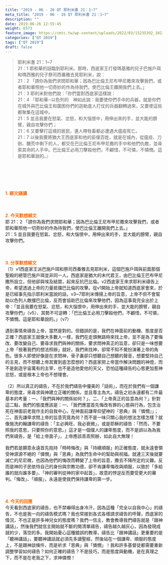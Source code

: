 ```yaml
---
title: "2019 - 06 - 26 QT 耶利米書 21：1~7"
meta_title: "2019 - 06 - 26 QT 耶利米書 21：1~7"
description: ""
date: 2019-06-26 12:55:45
weight: 6573
feature_image: https://cmtc.tw/wp-content/uploads/2022/03/15235392_10211799862337740_180693556567566654_o-1.webp
categories: ["QT 2019"]
tags: ["QT 2019"]
draft: false
---
```


<blockquote>耶利米書 21：1~7<br />
21：1 耶和華的話臨到耶利米。那時，西底家王打發瑪基雅的兒子巴施戶珥和瑪西雅的兒子祭司西番雅去見耶利米，說：<br />
21：2 「請你為我們求問耶和華；因為巴比倫王尼布甲尼撒來攻擊我們，或者耶和華照他一切奇妙的作為待我們，使巴比倫王離開我們上去。」<br />
21：3 耶利米對他們說：「你們當對西底家這樣說：<br />
21：4 『耶和華─以色列的　神如此說：我要使你們手中的兵器，就是你們在城外與巴比倫王和圍困你們的迦勒底人打仗的兵器翻轉過來，又要使這些都聚集在這城中。<br />
21：5 並且我要在怒氣、忿怒，和大惱恨中，用伸出來的手，並大能的膀臂，親自攻擊你們；<br />
21：6 又要擊打這城的居民，連人帶牲畜都必遭遇大瘟疫死亡。<br />
21：7 以後我要將猶大王西底家和他的臣僕百姓，就是在城內，從瘟疫、刀劍、饑荒中剩下的人，都交在巴比倫王尼布甲尼撒的手中和他們仇敵，並尋索其命的人手中。巴比倫王必用刀擊殺他們，不顧惜，不可憐，不憐憫。這是耶和華說的。』</blockquote><br />
&nbsp;<br />
<br />
&nbsp;<br />
<br />
<span style="color: #ff6600;"><strong>1. </strong><strong>經文誦讀</strong></span><br />
<br />
<span style="color: #ff6600;"><strong> </strong></span><br />
<br />
<span style="color: #ff6600;"><strong>2. 今天默想</strong><strong>經文<br />
</strong></span>耶 21：2 「請你為我們求問耶和華；因為巴比倫王尼布甲尼撒來攻擊我們，或者耶和華照他一切奇妙的作為待我們，使巴比倫王離開我們上去。」<br />
21：5 並且我要在怒氣、忿怒，和大惱恨中，用伸出來的手，並大能的膀臂，親自攻擊你們。<br />
<br />
&nbsp;<br />
<br />
<span style="color: #ff6600;"><strong>3. 分享默想經文<br />
</strong></span>（1）v1西底家王派巴施戶珥和祭司西番雅去見耶利米，這個巴施戶珥與前面那個聖殿的總管巴施戶珥並非同一人。西底家是猶大的末代君王，由巴比倫王巴布甲尼撒所設立，但他卻與埃及結盟，起來反抗巴比倫。v2西底家王來求耶利米禱告上帝，希望透過上帝的力量抵擋巴比倫的攻擊。從v1開始上帝就知道西底家會來，於是已經事先指示耶利米當說的話，v3~7耶利米傳揚上帝的旨意，上帝不但不會幫助以色列人敵擋巴比倫，反而會協助巴比倫來攻擊他們，因為這事竟完全出於上帝：「並且我要在怒氣、忿怒，和大惱恨中，用伸出來的手，並大能的膀臂，親自攻擊你們」（v5）、其勢不可逆轉：「巴比倫王必用刀擊殺他們，不顧惜，不可憐，不憐憫。這是耶和華說的。」（v7）<br />
<br />
遇到事情來禱告上帝，當然是對的。但錯誤的是，我們在神面前的動機、態度是否正確？西底家王就像大多數人一樣，我們在走頭無路時來找上帝，並不是為了要悔改、要改變自己、要尋求我們與神的關係，要求問神真正的旨意，卻只是一味想要上帝「按著我們的想法照辦」就好。我們來找神，卻常不知不覺扮演著上帝的角色。很多人即使好像是在求問神，骨子裏卻只想聽自己想聽的聲音，想要堅持自己的主見，而不想聽上帝其實到底怎麼想的？西底家把上帝當作解決問題的神燈，而不是創造宇宙萬有的主宰，也不是造他愛他的天父，恐怕這種禱告的心態更加惹神忿怒，或是根本上帝也不想理會。<br />
<br />
（2）所以真正的禱告，不在於我們禱告中優美的「話術」，而在於我們有一個謙卑的態度，來尋求與神建立正確的關係，並且尊主為大。禱告之初永遠都有二件最基本的考量：一、「我們與神的關係如何？」、二、「上帝真正的旨意為何？」針對這二點，我們的態度應該是：一、「我們應當首先悔改有罪的心態與行為，包含治死在神面前老我作主的自我中心，在神面前謙卑仰望神的『恩典』與『憐憫』」；二、首先謙卑求問上帝的旨意究竟為何？而不是一味只關心我的想法怎樣怎樣？就像施洗約翰謙卑的禱告：「主必興旺、我必衰微」，或是耶穌的禱告：「然而，不要照我的意思，只要照你的意思。」這才是一個僕人的謙卑態度，而不是誤以為為我們來禱告，是「給上帝面子」，上帝應該乖乖照辦，如此自大無理！<br />
<br />
我們若是願意永遠首先抱持「時時悔改」與「持續順服」的正確態度，就永遠會領受神源源不絕的「憐憫」與「恩典」為我們生命中的幫助與祝福。就連三天後就要滅亡的尼尼微，也因為他們的悔改而轉變了上帝的旨意，撒去不降所定的災難。反而是神的子民依恃自己的身份與宗教功德，卻不肯謙卑悔改與順服，以致於「多給誰的就向誰多要」、「神的審判從神的家中起首」，故意的悖逆反而要受更大的審判。「悔改」、「順服」，永遠是使我們保持謙卑的第一步。<br />
<br />
&nbsp;<br />
<br />
<span style="color: #ff6600;"><strong>4. 今天的回應<br />
</strong></span>今天看到西底家的禱告，也不禁嚇得出身冷汗，因為這種「完全以自我中心」的禱告，不也是我一向的禱告模式嗎？我也常接到各式各樣請求禱告的呼聲，西底家的情況，不也正是許多神兒女的態度嗎？我們一信主，教會教導我們禱告就是「跟神講話」，然後我們就信主開始就不斷的開清單禱告，禱告越久越灰心，因為發現成就的少，落空的多。我開始憂心這種錯誤的教導，禱告比「跟神講話」更重要的是「聽神講話」，要聽神講話就必須先多讀聖經，然後站在一個謙卑、順服的態度上，不是跟神談條件，而是祈求「恩典」與「憐憫」！我和許多基督徒都需要重新調整學習如何禱告？如何正確的禱告？不是技巧，而是態度與動機，是在真理之下，而不是在老我之下，求神憐憫！<br />
<br />
&nbsp;<br />
<br />
&nbsp;
        